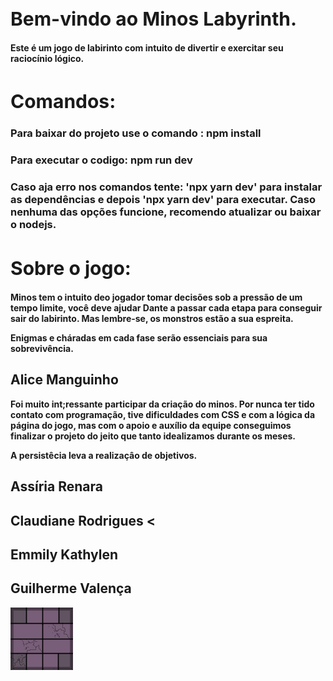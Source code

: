 <style> 

h1{
    font-size: 30px;
}

p{
    font-weight: bolder;
}

</style>

<h1> Bem-vindo ao Minos Labyrinth. </h1>

<p> Este é um jogo de labirinto com intuito de divertir e exercitar seu raciocínio lógico. </p>

<h1> Comandos: </h1>

<h3> Para baixar do projeto use o comando : npm install </h3>
<h3> Para executar o codigo: npm run dev </h3>
<h3> Caso aja erro nos comandos tente: 'npx yarn dev' para instalar as dependências e depois 'npx yarn dev' para executar. Caso nenhuma das opções funcione, recomendo atualizar ou baixar o nodejs.

<h1> Sobre o jogo: </h1>
<p> Minos tem o intuito deo jogador tomar decisões sob a pressão de um tempo limite, você deve ajudar Dante a passar cada etapa para conseguir sair do labirinto. Mas lembre-se, os monstros estão a sua espreita. </p>
<p> Enigmas e cháradas em cada fase serão essenciais para sua sobrevivência. </p>

<h2> Alice Manguinho </h2>

<p> Foi muito int;ressante participar da criação do minos. Por nunca ter tido contato com programação, tive dificuldades com CSS e com a lógica da página do jogo, mas com o apoio e auxílio da equipe conseguimos finalizar o projeto do jeito que tanto idealizamos durante os meses. </p>
<p> A persistêcia leva a realizaçâo de objetivos. </p>

<h2> Assíria Renara </h2> 



<h2> Claudiane Rodrigues <
<h2> Emmily Kathylen </h2>



<h2> Guilherme Valença </h2>

<img src='/public/css/imagens/chao1.png' alt='qualquercoisa'>

